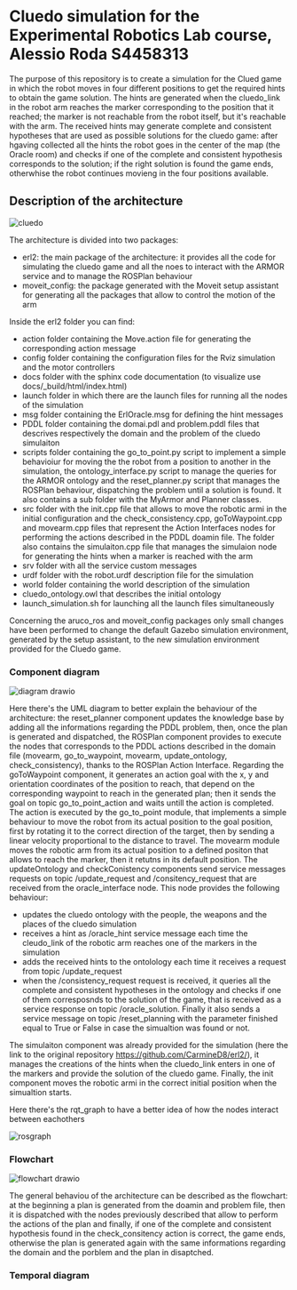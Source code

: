 # Cluedo simulation for the Experimental Robotics Lab course, Alessio Roda S4458313
The purpose of this repository is to create a simulation for the Clued game in which the robot moves in four different positions to get the required hints
to obtain the game solution. The hints are generated when the cluedo_link in the robot arm reaches the marker corresponding to the position that it reached; 
the marker is not reachable from the robot itself, but it's reachable with the arm. The received hints may generate complete and consistent hypotheses that are used as possible solutions for the cluedo game: after hgaving collected all the hints the robot goes in the center of the map (the Oracle room) and checks if one of the complete and consistent hypothesis corresponds to the solution; if the right solution is found the game ends, otherwhise the robot continues movieng in the four positions available.


## Description of the architecture

![cluedo](https://user-images.githubusercontent.com/48511957/142238407-b648df07-2806-474c-a22e-d787d1638970.jpg)

The architecture is divided into two packages:
* erl2: the main package of the architecture: it provides all the code for simulating the cluedo game and all the noes to interact with the ARMOR service and to manage the ROSPlan behaviour
* moveit_config: the package generated with the Moveit setup assistant for generating all the packages that allow to control the motion of the arm

Inside the erl2 folder you can find:
* action folder containing the Move.action file for generating the corresponding action message
* config folder containing the configuration files for the Rviz simulation and the motor controllers
* docs folder with the sphinx code documentation (to visualize use docs/_build/html/index.html)
* launch folder in which there are the launch files for running all the nodes of the simulation
* msg folder containing the ErlOracle.msg for defining the hint messages
* PDDL folder containing the domai.pdl and problem.pddl files that descrives respectively the domain and the problem of the cluedo simulaiton
* scripts folder containing the go_to_point.py script to implement a simple behavioiur for moving the the robot from a position to another in the simulation, the ontology_interface.py script to manage the queries for the ARMOR ontology and the reset_planner.py script that manages the ROSPlan behaviour, dispatching the problem until a solution is found. It also contains a sub folder with the MyArmor and Planner classes.
* src folder with the init.cpp file that allows to move the robotic armi in the initial configuration and the check_consistency.cpp, goToWaypoint.cpp and movearm.cpp files that represent the Action Interfaces nodes for performing the actions described in the PDDL doamin file. The folder also contains the simulaiton.cpp file that manages the simulaion node for generating the hints when a marker is reached with the arm 
* srv folder with all the service custom messages
* urdf folder with the robot.urdf description file for the simulation
* world folder containing the world description of the simulation
* cluedo_ontology.owl that describes the initial ontology
* launch_simulation.sh for launching all the launch files simultaneously

Concerning the aruco_ros and moveit_config packages only small changes have been performed to change the default Gazebo simulation environment, generated by the setup assistant, to the new simulation environment provided for the Cluedo game.

### Component diagram
![diagram drawio](https://user-images.githubusercontent.com/48511957/193786561-4bdc58c4-d293-4714-b183-c190a70d0ca8.png)


Here there's the UML diagram to better explain the behaviour of the architecture: the reset_planner component updates the knowledge base by adding all the informations regarding the PDDL problem, then, once the plan is generated and dispatched, the ROSPlan component provides to execute the nodes that corresponds to the PDDL actions described in the domain file (movearm, go_to_waypoint, movearm, update_ontology, check_consistency), thanks to the ROSPlan Action Interface. Regarding the goToWaypoint component, it generates an action goal with the x, y and orientation coordinates of the position to reach, that depend on the corresponding waypoint to reach in the generated plan; then it sends the goal on topic go_to_point_action and waits untill the action is completed.
The action is executed by the go_to_point module, that implements a simple behaviour to move the robot from its actual position to the goal position, first by rotating it to the correct direction of the target, then by sending a linear velocity proportional to the distance to travel. The movearm module moves the robotic arm from its actual position to a defined positon that allows to reach the marker, then it retutns in its default position. The updateOntology and checkConistency components send service messages requests on topic /update_request and /consitency_request that are received from the oracle_interface node. This node provides the following behaviour:
* updates the cluedo ontology with the people, the weapons and the places of the cluedo simulation
* receives a hint as /oracle_hint service message each time the cleudo_link of the robotic arm reaches one of the markers in the simulation 
* adds the received hints to the ontolology each time it receives a request from topic /update_request
* when the /consistency_request request is received, it queries all the complete and consistent hypotheses in the ontology and checks if one of them corresposnds to the solution of the game, that is received as a service response on topic /oracle_solution. Finally it also sends a service message on topic /reset_planning with the parameter finished equal to True or False in case the simualtion was found or not.

The simulaiton component was already provided for the simulation (here the link to the original repository https://github.com/CarmineD8/erl2/), it manages the creations of the hints when the cluedo_link enters in one of the markers and provide the solution of the cluedo game.
Finally, the init component moves the robotic armi in the correct initial position when the simualtion starts.

Here there's the rqt_graph to have a better idea of how the nodes interact between eachothers 

![rosgraph](https://user-images.githubusercontent.com/48511957/193853343-7b11a373-0718-4108-93f2-c6eca8099c01.png)

### Flowchart 
![flowchart drawio](https://user-images.githubusercontent.com/48511957/193857081-69e2ce0b-6a7c-4b8c-8e15-7d21e12266ae.png)

The general behaviou of the architecture can be described as the flowchart: at the beginning a plan is generated from the doamin and problem file, then it is dispatched with the nodes previously described that allow to perform the actions of the plan and finally, if one of the complete and consistent hypothesis found in the check_consitency action is correct, the game ends, otherwise the plan is generated again with the same informations regarding the domain and the porblem and the plan in disaptched.

### Temporal diagram

